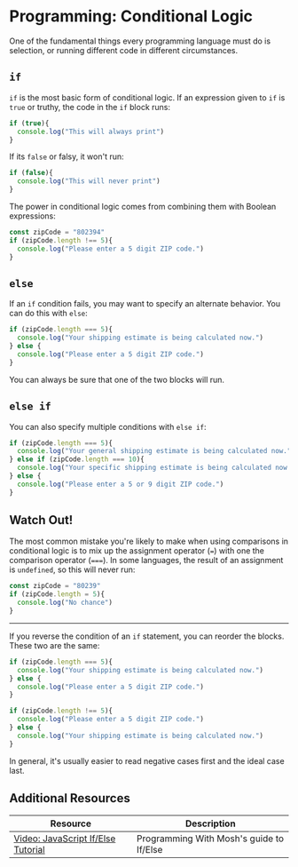 # Programming: Conditional Logic

One of the fundamental things every programming language must do is selection, or running different code in different circumstances.

## `if`

`if` is the most basic form of conditional logic. If an expression given to `if` is `true` or truthy, the code in the `if` block runs:

```js
if (true){
  console.log("This will always print")
}
```

If its `false` or falsy, it won't run:

```js
if (false){
  console.log("This will never print")
}
```

The power in conditional logic comes from combining them with Boolean expressions:

```js
const zipCode = "802394"
if (zipCode.length !== 5){
  console.log("Please enter a 5 digit ZIP code.")
}
```

## `else`

If an `if` condition fails, you may want to specify an alternate behavior. You can do this with `else`:

```js
if (zipCode.length === 5){
  console.log("Your shipping estimate is being calculated now.")
} else {
  console.log("Please enter a 5 digit ZIP code.")
}
```

You can always be sure that one of the two blocks will run.

## `else if`

You can also specify multiple conditions with `else if`:

```js
if (zipCode.length === 5){
  console.log("Your general shipping estimate is being calculated now.")
} else if (zipCode.length === 10){
  console.log("Your specific shipping estimate is being calculated now.")
} else {
  console.log("Please enter a 5 or 9 digit ZIP code.")
}
```

## Watch Out!

The most common mistake you're likely to make when using comparisons in conditional logic is to mix up the assignment operator (`=`) with one the comparison operator (`===`). In some languages, the result of an assignment is `undefined`, so this will never run:

```js
const zipCode = "80239"
if (zipCode.length = 5){
  console.log("No chance")
}
```

---

If you reverse the condition of an `if` statement, you can reorder the blocks. These two are the same:

```js
if (zipCode.length === 5){
  console.log("Your shipping estimate is being calculated now.")
} else {
  console.log("Please enter a 5 digit ZIP code.")
}

if (zipCode.length !== 5){
  console.log("Please enter a 5 digit ZIP code.")
} else {
  console.log("Your shipping estimate is being calculated now.")
}
```

In general, it's usually easier to read negative cases first and the ideal case last.


## Additional Resources

| Resource | Description |
| --- | --- |
| [Video: JavaScript If/Else Tutorial](https://www.youtube.com/watch?v=IsG4Xd6LlsM) | Programming With Mosh's guide to If/Else |
